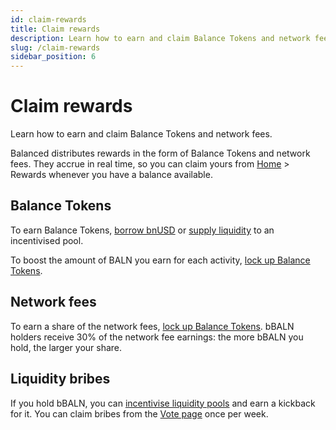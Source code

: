 ```yaml
---
id: claim-rewards
title: Claim rewards
description: Learn how to earn and claim Balance Tokens and network fees.
slug: /claim-rewards
sidebar_position: 6
---
```


# Claim rewards
Learn how to earn and claim Balance Tokens and network fees.

Balanced distributes rewards in the form of Balance Tokens and network fees. They accrue in real time, so you can claim yours from [Home](https://app.balanced.network) > Rewards whenever you have a balance available.

## Balance Tokens
To earn Balance Tokens, [borrow bnUSD](/borrow-bnusd) or [supply liquidity](/supply-liquidity) to an incentivised pool.

To boost the amount of BALN you earn for each activity, [lock up Balance Tokens](/lock-BALN).

## Network fees
To earn a share of the network fees, [lock up Balance Tokens](/lock-BALN). bBALN holders receive 30% of the network fee earnings: the more bBALN you hold, the larger your share.

## Liquidity bribes
If you hold bBALN, you can [incentivise liquidity pools](/incentivise-liquidity) and earn a kickback for it. You can claim bribes from the [Vote page](https://app.balanced.network/vote/) once per week.